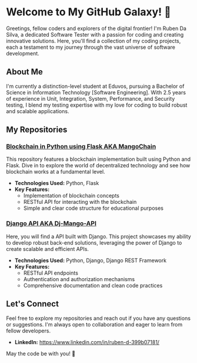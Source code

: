 # Welcome to My GitHub Galaxy! 🌌

Greetings, fellow coders and explorers of the digital frontier! I'm Ruben Da Silva, a dedicated Software Tester with a passion for coding and creating innovative solutions. Here, you'll find a collection of my coding projects, each a testament to my journey through the vast universe of software development.

## About Me

I'm currently a distinction-level student at Eduvos, pursuing a Bachelor of Science in Information Technology [Software Engineering]. With 2.5 years of experience in Unit, Integration, System, Performance, and Security testing, I blend my testing expertise with my love for coding to build robust and scalable applications.

## My Repositories

### [Blockchain in Python using Flask AKA MangoChain](https://github.com/CollectingMangos/MangoChain)

This repository features a blockchain implementation built using Python and Flask. Dive in to explore the world of decentralized technology and see how blockchain works at a fundamental level.

- **Technologies Used:** Python, Flask
- **Key Features:**
  - Implementation of blockchain concepts
  - RESTful API for interacting with the blockchain
  - Simple and clear code structure for educational purposes

### [Django API AKA Dj-Mango-API](https://github.com/CollectingMangos/Dj-Mango-API)

Here, you will find a API built with Django. This project showcases my ability to develop robust back-end solutions, leveraging the power of Django to create scalable and efficient APIs.

- **Technologies Used:** Python, Django, Django REST Framework
- **Key Features:**
  - RESTful API endpoints
  - Authentication and authorization mechanisms
  - Comprehensive documentation and clean code practices

## Let's Connect

Feel free to explore my repositories and reach out if you have any questions or suggestions. I'm always open to collaboration and eager to learn from fellow developers.

- **LinkedIn:** https://www.linkedin.com/in/ruben-d-399b07181/

May the code be with you! 🚀
